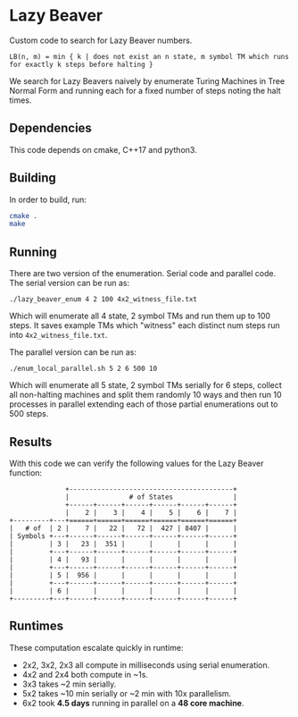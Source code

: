 # Lazy Beaver

Custom code to search for Lazy Beaver numbers.

```
LB(n, m) = min { k | does not exist an n state, m symbol TM which runs for exactly k steps before halting }
```

We search for Lazy Beavers naively by enumerate Turing Machines in Tree Normal Form and running each for a fixed number of steps noting the halt times.

## Dependencies

This code depends on cmake, C++17 and python3.

## Building

In order to build, run:

```bash
cmake .
make
```

## Running

There are two version of the enumeration. Serial code and parallel code. The serial version can be run as:

```
./lazy_beaver_enum 4 2 100 4x2_witness_file.txt
```

Which will enumerate all 4 state, 2 symbol TMs and run them up to 100 steps. It saves example TMs which "witness" each distinct num steps run into `4x2_witness_file.txt`.

The parallel version can be run as:

```
./enum_local_parallel.sh 5 2 6 500 10
```

Which will enumerate all 5 state, 2 symbol TMs serially for 6 steps, collect all non-halting machines and split them randomly 10 ways and then run 10 processes in parallel extending each of those partial enumerations out to 500 steps.

## Results

With this code we can verify the following values for the Lazy Beaver function:

```
              +-----------------------------------------+
              |               # of States               |
              +------+------+------+------+------+------+
              |    2 |    3 |    4 |    5 |    6 |    7 |
+---------+---+======+======+======+======+======+======+
|   # of  | 2 |    7 |   22 |   72 |  427 | 8407 |      |
| Symbols +---+------+------+------+------+------+------+
|         | 3 |   23 |  351 |      |      |      |      |
|         +---+------+------+------+------+------+------+
|         | 4 |   93 |      |      |      |      |      |
|         +---+------+------+------+------+------+------+
|         | 5 |  956 |      |      |      |      |      |
|         +---+------+------+------+------+------+------+
|         | 6 |      |      |      |      |      |      |
+---------+---+------+------+------+------+------+------+
```

## Runtimes

These computation escalate quickly in runtime:
* 2x2, 3x2, 2x3 all compute in milliseconds using serial enumeration.
* 4x2 and 2x4 both compute in ~1s.
* 3x3 takes ~2 min serially.
* 5x2 takes ~10 min serially or ~2 min with 10x parallelism.
* 6x2 took __4.5 days__ running in parallel on a __48 core machine__.
